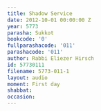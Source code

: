 ```yaml
---
title: Shadow Service
date: 2012-10-01 00:00:00 Z
year: 5773
parasha: Sukkot
bookcode: '0'
fullparashacode: '011'
parashacode: '011'
author: Rabbi Eliezer Hirsch
id: 57730111
filename: 5773-011-1
layout: audio
moment: First day
shabbat: 
occasion: 
---
```


